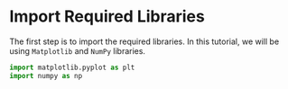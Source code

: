 # Import Required Libraries

The first step is to import the required libraries. In this tutorial, we will be using `Matplotlib` and `NumPy` libraries.

```python
import matplotlib.pyplot as plt
import numpy as np
```
